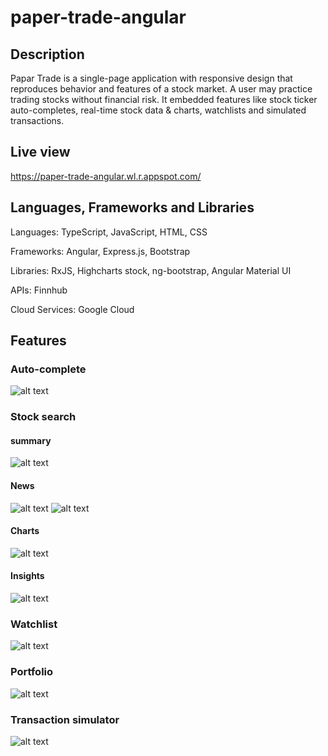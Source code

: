 # paper-trade-angular

## Description
Papar Trade is a single-page application with responsive design that reproduces behavior and features of a stock market. A user may practice trading stocks without financial risk. It embedded features like stock ticker auto-completes, real-time stock data & charts, watchlists and simulated transactions.

## Live view
https://paper-trade-angular.wl.r.appspot.com/

## Languages, Frameworks and Libraries
Languages: TypeScript, JavaScript, HTML, CSS

Frameworks: Angular, Express.js, Bootstrap

Libraries: RxJS, Highcharts stock, ng-bootstrap, Angular Material UI

APIs: Finnhub

Cloud Services: Google Cloud

## Features
### Auto-complete
![alt text](https://github.com/kaiwangx/paper-trade/blob/master/img/auto-complete.png)

### Stock search
#### summary
![alt text](https://github.com/kaiwangx/paper-trade/blob/master/img/stock-search-summary.png)
#### News
![alt text](https://github.com/kaiwangx/paper-trade/blob/master/img/stock-search-news.png)
![alt text](https://github.com/kaiwangx/paper-trade/blob/master/img/stock-search-news-detail.png)
#### Charts
![alt text](https://github.com/kaiwangx/paper-trade/blob/master/img/stock-search-charts.png)
#### Insights
![alt text](https://github.com/kaiwangx/paper-trade/blob/master/img/stock-search-insignts.png)


### Watchlist
![alt text](https://github.com/kaiwangx/paper-trade/blob/master/img/watchlist.png)

### Portfolio
![alt text](https://github.com/kaiwangx/paper-trade/blob/master/img/portfolio.png)

### Transaction simulator
![alt text](https://github.com/kaiwangx/paper-trade/blob/master/img/transaction-simulator-buy.png)

